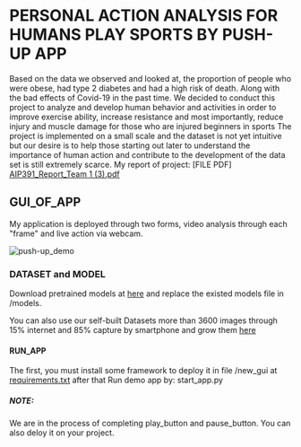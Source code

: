 # PERSONAL ACTION ANALYSIS FOR HUMANS PLAY SPORTS BY PUSH-UP APP
Based on the data we observed and looked at, the proportion of people who were obese, had type 2 diabetes and had a high risk of death.
Along with the bad effects of Covid-19 in the past time. We decided to conduct this project to analyze and develop human behavior and 
activities in order to improve exercise ability, increase resistance and most importantly, reduce injury and muscle damage for those 
who are injured beginners in sports The project is implemented on a small scale and the dataset is not yet intuitive but our desire is
to help those starting out later to understand the importance of human action and contribute to the development of the data set is still extremely scarce.
My report of project: [FILE PDF] [AIP391_Report_Team 1 (3).pdf](https://github.com/caotri0407/new_app_push-up/files/9223126/AIP391_Report_Team.1.3.pdf)


## GUI_OF_APP
My application is deployed through two forms, video analysis through each "frame" and live action via webcam.

![push-up_demo](https://user-images.githubusercontent.com/85697315/180020713-8c981e3d-61ca-4f51-a64b-6b97cc693c51.png)
### DATASET and MODEL
Download pretrained models at [here](https://drive.google.com/drive/u/0/folders/1SHuN5DJgEalW3lgJzRJs-yUP62KvKXAN) and replace the existed models file in /models.

You can also use our self-built Datasets more than 3600 images through 15% internet and 85% capture by smartphone and grow them [here](https://drive.google.com/drive/u/0/folders/1eKqKVRE_oCc-d0IE9Rc5kfJNIhZ8QXAa)
#### RUN_APP
The first, you must install some framework to deploy it in file /new_gui at [requirements.txt](https://github.com/caotri0407/new_app_push-up/files/9166251/requirements.txt)
 after that  Run demo app by: start_app.py 

##### NOTE:
We are in the process of completing play_button and pause_button. You can also deloy it on your project.
